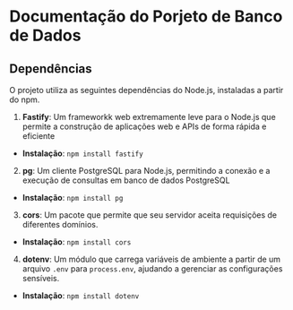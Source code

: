 # Documentação do Porjeto de Banco de Dados

## Dependências 

O projeto utiliza as seguintes dependências do Node.js, instaladas a partir do npm.

1. **Fastify**: Um frameworkk web extremamente leve para o Node.js que permite a construção de aplicações web e APIs de forma rápida e eficiente
- **Instalação**:  `npm install fastify`

2. **pg**: Um cliente PostgreSQL para Node.js, permitindo a conexão e a execução de consultas em banco de dados PostgreSQL
- **Instalação**: `npm install pg`

3. **cors**: Um pacote que permite que seu servidor aceita requisições de diferentes domínios.
- **Instalação**: `npm install cors`

4. **dotenv**: Um módulo que carrega variáveis de ambiente a partir de um arquivo `.env` para `process.env`, ajudando a gerenciar as configurações sensíveis.
- **Instalação**: `npm install dotenv`
